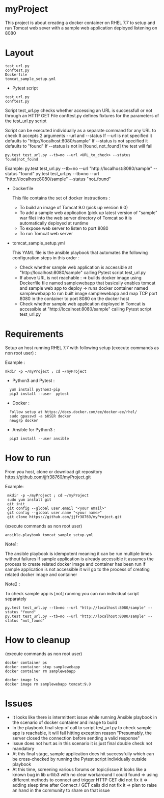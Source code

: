# myProject

This project is about creating a docker container on RHEL 7.7 to setup and run Tomcat web sever with a sample web application deployed listening on 8080

Layout
======

	test_url.py
	conftest.py
	Dockerfile
	tomcat_sample_setup.yml
	
- Pytest script
```
test_url.py
conftest.py
```

  Script test_url.py checks whether accessing an URL is successfull or not through an HTTP GET
  File conftest.py defines fixtures for the parameters of the test_url.py script

  Script can be executed individually as a separate command for any URL to check
    It accepts 2 arguments --url and --status 
    If --url is not specified it defaults to "http://localhost:8080/sample" 
    If --status is not specified it defaults to "found"
    If --status is not in [found, not_found] the test will fail

  
	py.test test_url.py --tb=no --url <URL_to_check> --status found|not_found

  Example:
    py.test test_url.py --tb=no --url "http://localhost:8080/sample" --status "found"
    py.test test_url.py --tb=no --url "http://localhost:8080/sample" --status "not_found"


- Dockerfile

  This file contains the set of docker instructions :
    * To build an image of Tomcat 9.0 (pick up version 9.0)
    * To add a sample web application (pick up latest version of "sample" war file) into the web server directory of Tomcat so it is automatically deployed at runtime
    * To expose web server to listen to port 8080
    * To run Tomcat web server


- tomcat_sample_setup.yml

  This YAML file is the ansible playbook that automates the following configuration steps in this order :

  * Check whether sample web application is accessible at "http://localhost:8080/sample" calling Pytest script test_url.py
  * If above URL is not reachable :
        => builds docker image using Dockerfile file named samplewebapp that basically enables tomcat and sample web app to deploy
        => runs docker container named samplewebapp to run built image samplewebapp and map TCP port 8080 in the container to port 8080 on the docker host
  * Check whether sample web application deployed in Tomcat is accessible at "http://localhost:8080/sample" calling Pytest script test_url.py


Requirements
============

Setup an host running RHEL 7.7 with following setup (execute commands as non root user) :
  
  Example : 
  ```
  mkdir -p ~/myProject ; cd ~/myProject
  ```
  
  * Python3 and Pytest :
```    
  yum install python3-pip
  pip3 install --user  pytest
``` 
  * Docker :  
```
  Follow setup at https://docs.docker.com/ee/docker-ee/rhel/
  sudo gpasswd -a $USER docker
  newgrp docker
```
  * Ansible for Python3 :
```
  pip3 install --user ansible
```


How to run 
==========

From you host, clone or download git repository https://github.com/jjfr38760/myProject.git

Example:
```
 mkdir -p ~/myProject ; cd ~/myProject
 sudo yum install git
 git init
 git config --global user.email "<your email>"
 git config --global user.name "<your name>"
 git clone https://github.com/jjfr38760/myProject.git
```


(execute commands as non root user)
```
ansible-playbook tomcat_sample_setup.yml
```

Note1:

  The ansible playbook is idempotent meaning it can be run multiple times without failures
  If sample application is already accessible it assumes the process to create related docker image and container has been run
  If sample application is not accessible it will go to the process of creating related docker image and container


Note2 : 

  To check sample app is [not] running you can run individual script separately 

    py.test test_url.py --tb=no --url "http://localhost:8080/sample" --status "found"
    py.test test_url.py --tb=no --url "http://localhost:8080/sample" --status "not_found"



How to cleanup
==============
  
  (execute commands as non root user)
  ```
  docker container ps
  docker container stop samplewebapp
  docker container rm samplewebapp

  docker image ls
  docker image rm samplewebapp tomcat:9.0
 ``` 
  
  
  
  
  Issues
  ======
  
  - It looks like there is intermittent issue while running Ansible playbook in the scenario of docker container and image to build
  - In the playbook final step of call to script test_url.py to check sample app is reachable, it will fail hitting exception reason "Presumably, the server closed the connection before sending a valid response"
  - Issue does not hurt as in this scenario it is just final double check not mandatory
  - At this final stage, sample application does hit successfully which can be cross-checked by running the Pytest script individually outside playbook
  - At this time, screening various forums on topic/issue it looks like a known bug in lib urllib3 with no clear workaround I could found
      => using different methods to connect and trigger HTTP GET did not fix it
      => adding sleep time after Connect / GET calls did not fix it
      => plan to raise an hand in the community to share on that issue
